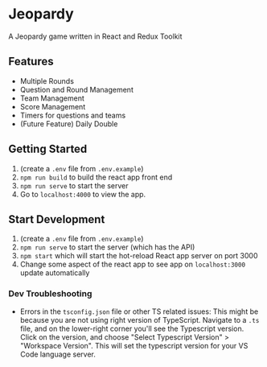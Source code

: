 # Jeopardy

A Jeopardy game written in React and Redux Toolkit

## Features

* Multiple Rounds
* Question and Round Management
* Team Management
* Score Management
* Timers for questions and teams
* (Future Feature) Daily Double

## Getting Started

1. (create a `.env` file from `.env.example`)
2. `npm run build` to build the react app front end
3. `npm run serve` to start the server
4. Go to `localhost:4000` to view the app.

## Start Development

1. (create a `.env` file from `.env.example`)
2. `npm run serve` to start the server (which has the API)
3. `npm start` which will start the hot-reload React app server on port 3000
4. Change some aspect of the react app to see app on `localhost:3000` update automatically 

### Dev Troubleshooting

* Errors in the `tsconfig.json` file or other TS related issues: This might be because you are not using right version of TypeScript. Navigate to a `.ts` file, and on the lower-right corner you'll see the Typescript version. Click on the version, and choose "Select Typescript Version" > "Workspace Version". This will set the typescript version for your VS Code language server.
